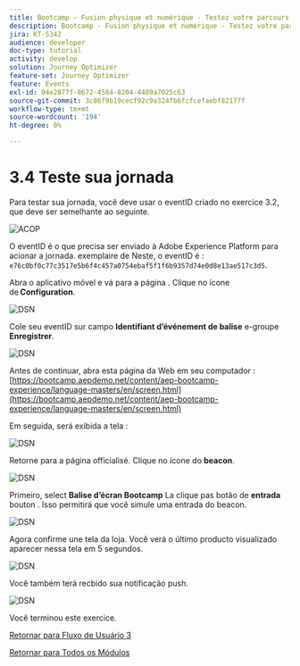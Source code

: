 ```yaml
---
title: Bootcamp - Fusion physique et numérique - Testez votre parcours - Brésil
description: Bootcamp - Fusion physique et numérique - Testez votre parcours - Brésil
jira: KT-5342
audience: developer
doc-type: tutorial
activity: develop
solution: Journey Optimizer
feature-set: Journey Optimizer
feature: Events
exl-id: 04e2877f-8672-4584-8204-4489a7025c63
source-git-commit: 3c86f9b19cecf92c9a324fb6fcfcefaebf82177f
workflow-type: tm+mt
source-wordcount: '194'
ht-degree: 0%

---
```


# 3.4 Teste sua jornada

Para testar sua jornada, você deve usar o eventID criado no exercice 3.2, que deve ser semelhante ao seguinte.

![ACOP](./images/payloadeventID.png)

O eventID é o que precisa ser enviado à Adobe Experience Platform para acionar a jornada. exemplaire de Neste, o eventID é :
`e76c0bf0c77c3517e5b6f4c457a0754ebaf5f1f6b9357d74e0d8e13ae517c3d5`.

Abra o aplicativo móvel e vá para a página . Clique no ícone de **Configuration**.

![DSN](./images/appsett.png)

Cole seu eventID sur campo **Identifiant d’événement de balise** e-groupe **Enregistrer**.

![DSN](./images/beacon1.png)

Antes de continuar, abra esta página da Web em seu computador : [https://bootcamp.aepdemo.net/content/aep-bootcamp-experience/language-masters/en/screen.html](https://bootcamp.aepdemo.net/content/aep-bootcamp-experience/language-masters/en/screen.html)

Em seguida, será exibida a tela :

![DSN](./images/screen1.png)

Retorne para a página officialisé. Clique no ícone do **beacon**.

![DSN](./images/app23.png)

Primeiro, select **Balise d’écran Bootcamp** La clique pas botão de **entrada** bouton . Isso permitirá que você simule uma entrada do beacon.

![DSN](./images/app21.png)

Agora confirme une tela da loja. Você verá o último producto visualizado aparecer nessa tela em 5 segundos.

![DSN](./images/beacon3.png)

Você também terá recbido sua notificação push.

![DSN](./images/beacon2.png)

Você terminou este exercice.

[Retornar para Fluxo de Usuário 3](./uc3.md)

[Retornar para Todos os Módulos](../../overview.md)
